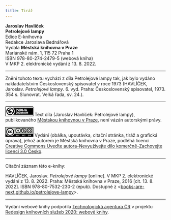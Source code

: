 ```yaml
---
title: Tiráž
---
```


**Jaroslav Havlíček**  
**Petrolejové lampy**  
Edice E-knihovna  
Redakce Jaroslava Bednářová  
Vydala **Městská knihovna v Praze**  
Mariánské nám. 1, 115 72 Praha 1  
ISBN 978-80-274-2479-5 (webová kniha)  
V MKP 2. elektronické vydání z 13. 8. 2022.

***

Znění tohoto textu vychází z díla Petrolejové lampy tak, jak bylo vydáno nakladatelstvím Československý spisovatel v roce 1973 (HAVLÍČEK, Jaroslav. _Petrolejové lampy_. 6. vyd. Praha: Československý spisovatel, 1973. 354 s. Slunovrat. Velká řada, sv. 24.).

***

[![](./resources/image001.jpg)](http://creativecommons.org/publicdomain/mark/1.0/deed.cs)
Text díla (Jaroslav Havlíček: Petrolejové lampy), publikovaného [Městskou knihovnou v Praze](http://www.mlp.cz/), není vázán autorskými právy.

[![](./resources/image002.jpg)](http://creativecommons.org/licenses/by-nc-sa/3.0/cz/)
Vydání (obálka, upoutávka, citační stránka, tiráž a grafická úprava), jehož autorem je Městská knihovna v Praze, podléhá licenci [Creative Commons Uveďte autora-Nevyužívejte dílo komerčně-Zachovejte licenci 3.0 Česko](http://creativecommons.org/licenses/by-nc-sa/3.0/cz/).

***

Citační záznam této e-knihy:

HAVLÍČEK, Jaroslav. _Petrolejové lampy_ \[online\]. V MKP 2. elektronické vydání z 13. 8. 2022. Praha: Městská knihovna v Praze, 2016 \[cit. 13. 8. 2022]. ISBN 978-80-7532-230-2 (epub). Dostupné z <[books-are-next.github.io/petrolejove-lampy](https://books-are-next.github.io/petrolejove-lampy/)>.

***

Vydání webové knihy podpořila [Technologická agentura ČR](https://www.tacr.cz/) v projektu [Redesign knihovních služeb 2020: webové knihy](https://starfos.tacr.cz/cs/project/TL04000391).